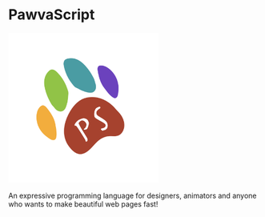# PawvaScript

<img alt='PawvaScript Logo' src='assets/pawvascript.png' width='300px'/>

An expressive programming language for designers, animators and anyone who wants to make beautiful web pages fast!

